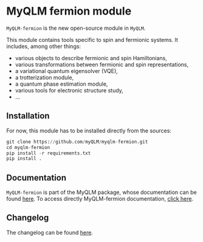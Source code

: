 MyQLM fermion module
=============================

`MyQLM-fermion` is the new open-source module in `MyQLM`.

This module contains tools specific to spin and fermionic systems. It includes, among other things:
- various objects to describe fermionic and spin Hamiltonians,
- various transformations between fermionic and spin representations,
- a variational quantum eigensolver (VQE),
- a trotterization module,
- a quantum phase estimation module,
- various tools for electronic structure study,
- ...

Installation
----------------

For now, this module has to be installed directly from the sources:

```python
git clone https://github.com/myQLM/myqlm-fermion.git
cd myqlm-fermion
pip install -r requirements.txt
pip install .
```

Documentation
-------------

`MyQLM-fermion` is part of the MyQLM package, whose documentation can be found [here](https://myqlm.github.io/).
To access directly MyQLM-fermion documentation, [click here](https://myqlm.github.io/qat-fermion.html).

Changelog
---------

The changelog can be found [here](CHANGELOG.md).

